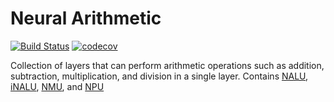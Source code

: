 # Neural Arithmetic

[![Build Status](https://travis-ci.com/nmheim/NeuralArithmetic.jl.svg?branch=master)](https://travis-ci.com/nmheim/NeuralArithmetic.jl)
[![codecov](https://codecov.io/gh/nmheim/NeuralArithmetic.jl/branch/master/graph/badge.svg)](https://codecov.io/gh/nmheim/NeuralArithmetic.jl)

Collection of layers that can perform arithmetic operations such as addition,
subtraction, multiplication, and division in a single layer.  Contains
[NALU](https://arxiv.org/abs/1808.00508),
[iNALU](https://arxiv.org/abs/2003.07629),
[NMU](https://openreview.net/forum?id=H1gNOeHKPS), and [NPU](...)
